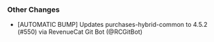 ### Other Changes
* [AUTOMATIC BUMP] Updates purchases-hybrid-common to 4.5.2 (#550) via RevenueCat Git Bot (@RCGitBot)
